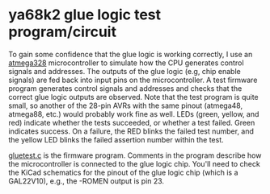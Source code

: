 # ya68k2 glue logic test program/circuit

To gain some confidence that the glue logic is working correctly, I use an [atmega328](http://www.atmel.com/devices/atmega328.aspx) microcontroller to simulate how the CPU generates control signals and addresses.  The outputs of the glue logic (e.g, chip enable signals) are fed back into input pins on the microcontroller.  A test firmware program generates control signals and addresses and checks that the correct glue logic outputs are observed.  Note that the test program is quite small, so another of the 28-pin AVRs with the same pinout (atmega48, atmega88, etc.) would probably work fine as well.  LEDs (green, yellow, and red) indicate whether the tests succeeded, or whether a test failed.  Green indicates success.  On a failure, the RED blinks the failed test number, and the yellow LED blinks the failed assertion number within the test.

[gluetest.c](gluetest.c) is the firmware program.  Comments in the program describe how the microcontroller is connected to the glue logic chip.  You'll need to check the KiCad schematics for the pinout of the glue logic chip (which is a GAL22V10), e.g., the -ROMEN output is pin 23.
